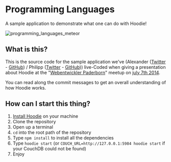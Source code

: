# Programming Languages
A sample application to demonstrate what one can do with Hoodie!

![programming_languages_meteor](https://cloud.githubusercontent.com/assets/1606004/3488924/9563158e-050a-11e4-9a36-34630a9277b2.png)

## What is this?
This is the source code for the sample application we've (Alexander ([Twitter](https://twitter.com/flow90) - [GitHub](https://github.com/flow90)) / Philipp ([Twitter](https://twitter.com/pmmuens) - [GitHub](https://github.com/pmuens))) live-Coded when giving a presentation about Hoodie at the "[Webentwickler Paderborn](http://webentwickler-paderborn.de)" meetup on [july 7th 2014](http://webentwickler-paderborn.de/events/2014-07-07.html).

You can read along the commit messages to get an overall understanding of how Hoodie works.

## How can I start this thing?
1. [Install Hoodie](http://hood.ie/#installation) on your machine
2. Clone the repository
3. Open up a terminal
4. `cd` into the root path of the repository
5. Type `npm install` to install all the dependencies
6. Type `hoodie start` (or `COUCH_URL=http://127.0.0.1:5984 hoodie start` if your CouchDB could not be found)
7. Enjoy
